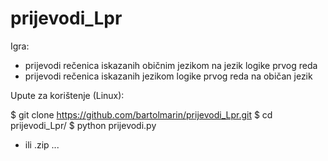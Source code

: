 # prijevodi_Lpr


Igra:
- prijevodi rečenica iskazanih običnim jezikom na jezik logike prvog reda
- prijevodi rečenica iskazanih jezikom logike prvog reda na običan jezik


Upute za korištenje (Linux):

$ git clone https://github.com/bartolmarin/prijevodi_Lpr.git
$ cd prijevodi_Lpr/
$ python prijevodi.py

- ili .zip ...
